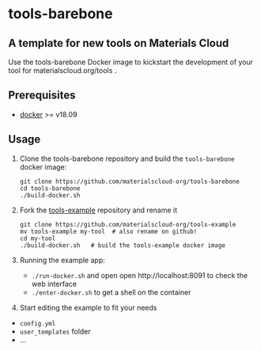 # tools-barebone

## A template for new tools on Materials Cloud

Use the tools-barebone Docker image to kickstart the development
of your tool for materialscloud.org/tools .

## Prerequisites

* [docker](https://www.docker.com/) >= v18.09

## Usage

 1. Clone the tools-barebone repository and build the `tools-barebone` docker image:
    ```
    git clone https://github.com/materialscloud-org/tools-barebone
    cd tools-barebone
    ./build-docker.sh
    ```
 1. Fork the [tools-example](https://github.com/materialscloud-org/tools-example) repository and rename it
    ```
    git clone https://github.com/materialscloud-org/tools-example
    mv tools-example my-tool  # also rename on github!
    cd my-tool
    ./build-docker.sh   # build the tools-example docker image
    ```
 1. Running the example app:
    * `./run-docker.sh` and open open http://localhost:8091 to check the web interface
    * `./enter-docker.sh` to get a shell on the container
   
 1. Start editing the example to fit your needs

   * `config.yml`
   * `user_templates` folder
   * ...

